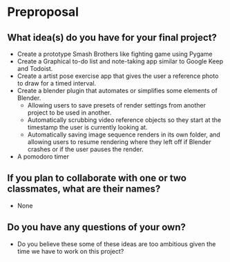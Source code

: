 # Preproposal

## What idea(s) do you have for your final project?

- Create a prototype Smash Brothers like fighting game using Pygame 
- Create a Graphical to-do list and note-taking app similar to Google Keep and Todoist.
- Create a artist pose exercise app that gives the user a reference photo to draw for a timed interval. 
- Create a blender plugin that automates or simplifies some elements of Blender. 
  - Allowing users to save presets of render settings from another project to be used in another.
  - Automatically scrubbing video reference objects so they start at the timestamp the user is currently looking at.
  - Automatically saving image sequence renders in its own folder, and allowing users to resume rendering where they left off if Blender crashes or if the user pauses the render. 
- A pomodoro timer

## If you plan to collaborate with one or two classmates, what are their names?

- None 

## Do you have any questions of your own?

- Do you believe these some of these ideas are too ambitious given the time we have to work on this project?
